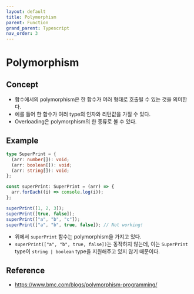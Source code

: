 ```yaml
---
layout: default
title: Polymorphism
parent: Function
grand_parent: Typescript
nav_order: 3
---
```


# Polymorphism

## Concept

- 함수에서의 polymorphism은 한 함수가 여러 형태로 호출될 수 있는 것을 의미한다.
- 예를 들어 한 함수가 여러 type의 인자와 리턴값을 가질 수 있다.
- Overloading은 polymorphism의 한 종류로 볼 수 있다.

## Example

```typescript
type SuperPrint = {
  (arr: number[]): void;
  (arr: boolean[]): void;
  (arr: string[]): void;
};

const superPrint: SuperPrint = (arr) => {
  arr.forEach((i) => console.log(i));
};

superPrint([1, 2, 3]);
superPrint([true, false]);
superPrint(["a", "b", "c"]);
superPrint(["a", "b", true, false]); // Not working!
```

- 위에서 `superPrint` 함수는 polymorphism을 가지고 있다.
- `superPrint(["a", "b", true, false])`는 동작하지 않는데, 이는 `SuperPrint` type이 `string | boolean` type을 지원해주고 있지 않기 때문이다.

## Reference

- https://www.bmc.com/blogs/polymorphism-programming/

